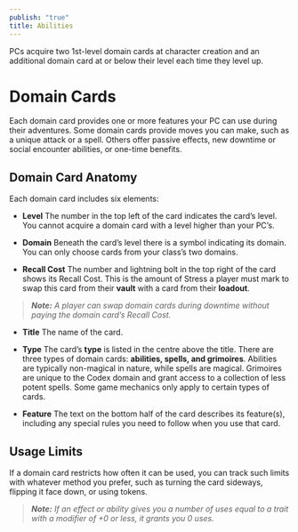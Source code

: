 ```yaml
---
publish: "true"
title: Abilities
---
```

PCs acquire two 1st-level domain cards at character creation and an additional domain card at or below their level each time they level up.

# Domain Cards

Each domain card provides one or more features your PC can use during their adventures. Some domain cards provide moves you can make, such as a unique attack or a spell. Others offer passive effects, new downtime or social encounter abilities, or one-time benefits.

## Domain Card Anatomy

Each domain card includes six elements:

- **Level**
  The number in the top left of the card indicates the card’s level. You cannot acquire a domain card with a level higher than your PC’s.

- **Domain**
  Beneath the card’s level there is a symbol indicating its domain. You can only choose cards from your class’s two domains.

- **Recall Cost**
  The number and lightning bolt in the top right of the card shows its Recall Cost. This is the amount of Stress a player must mark to swap this card from their **vault** with a card from their **loadout**.

> ***Note:*** *A player can swap domain cards during downtime without paying the domain card’s Recall Cost.*

- **Title**
  The name of the card.

- **Type**
  The card’s **type** is listed in the centre above the title. There are three types of domain cards: **abilities, spells, and grimoires**. Abilities are typically non-magical in nature, while spells are magical. Grimoires are unique to the Codex domain and grant access to a collection of less potent spells. Some game mechanics only apply to certain types of cards.

- **Feature**
  The text on the bottom half of the card describes its feature(s), including any special rules you need to follow when you use that card.
## Usage Limits

If a domain card restricts how often it can be used, you can track such limits with whatever method you prefer, such as turning the card sideways, flipping it face down, or using tokens.

> ***Note:*** *If an effect or ability gives you a number of uses equal to a trait with a modifier of +0 or less, it grants you 0 uses.*
